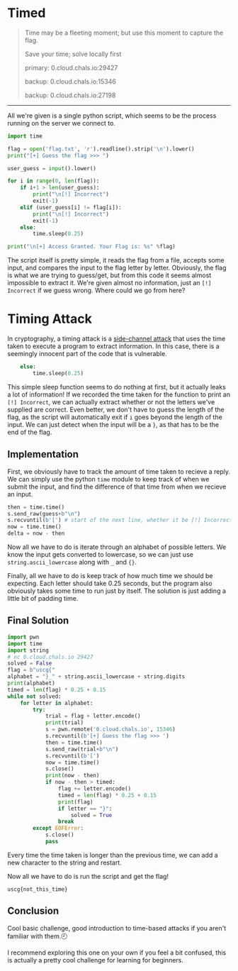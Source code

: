 # Timed
>Time may be a fleeting moment; but use this moment to capture the flag.
>
>Save your time; solve locally first
>
>primary: 0.cloud.chals.io:29427
>
>backup: 0.cloud.chals.io:15346
>
>backup: 0.cloud.chals.io:27198
---

All we're given is a single python script, which seems to be the process running on the server we connect to.
```python
import time

flag = open('flag.txt', 'r').readline().strip('\n').lower()
print("[+] Guess the flag >>> ")

user_guess = input().lower()

for i in range(0, len(flag)):
    if i+1 > len(user_guess):
        print("\n[!] Incorrect")
        exit(-1)
    elif (user_guess[i] != flag[i]):
        print("\n[!] Incorrect")
        exit(-1)
    else:
        time.sleep(0.25)

print("\n[+] Access Granted. Your Flag is: %s" %flag)
```
The script itself is pretty simple, it reads the flag from a file, accepts some input, and compares the input to the flag letter by letter. 
Obviously, the flag is what we are trying to guess/get, but from this code it seems almost impossible to extract it. We're given almost no information, just an
`[!] Incorrect` if we guess wrong. Where could we go from here?

# Timing Attack
In cryptography, a timing attack is a [side-channel attack](https://en.wikipedia.org/wiki/Side-channel_attack) that uses the time taken to execute a program
to extract information. In this case, there is a seemingly innocent part of the code that is vulnerable.
```python
    else:
        time.sleep(0.25)
```
This simple sleep function seems to do nothing at first, but it actually leaks a lot of information! If we recorded the time taken for the function to print an
`[!] Incorrect`, we can actually extract whether or not the letters we've supplied are correct. Even better, we don't have to guess the length of the flag, as
the script will automatically exit if `i` goes beyond the length of the input. We can just detect when the input will be a `}`, as that has to be the end of the flag.

## Implementation
First, we obviously have to track the amount of time taken to recieve a reply. We can simply use the python `time` module to keep track of when we submit the input,
and find the difference of that time from when we recieve an input.
```python
then = time.time()
s.send_raw(guess+b"\n")
s.recvuntil(b'[') # start of the next line, whether it be [!] Incorrect or [+] Access Granted.
now = time.time()
delta = now - then
```
Now all we have to do is iterate through an alphabet of possible letters. We know the input gets converted to lowercase, so we can just use `string.ascii_lowercase`
along with `_` and `{}`.

Finally, all we have to do is keep track of how much time we should be expecting. Each letter should take 0.25 seconds, but the program also obviously takes some time to run just by itself. The solution is just adding a little bit of padding time.

## Final Solution
```python
import pwn
import time
import string
# nc 0.cloud.chals.io 29427
solved = False
flag = b"uscg{"
alphabet = "}_" + string.ascii_lowercase + string.digits 
print(alphabet)
timed = len(flag) * 0.25 + 0.15
while not solved:
    for letter in alphabet:
        try:
            trial = flag + letter.encode()
            print(trial)
            s = pwn.remote('0.cloud.chals.io', 15346)
            s.recvuntil(b'[+] Guess the flag >>> ')
            then = time.time()
            s.send_raw(trial+b"\n")
            s.recvuntil(b'[')
            now = time.time()
            s.close()
            print(now - then)
            if now - then > timed:
                flag += letter.encode()
                timed = len(flag) * 0.25 + 0.15
                print(flag)
                if letter == "}":
                    solved = True
                break
        except EOFError:
            s.close()
            pass
```        
Every time the time taken is longer than the previous time, we can add a new character to the string and restart.

Now all we have to do is run the script and get the flag!
```
uscg{not_this_time}
```

## Conclusion
Cool basic challenge, good introduction to time-based attacks if you aren't familiar with them.:clock9:

I recommend exploring this one on your own if you feel a bit confused, this is actually a pretty cool challenge for learning for beginners. 
